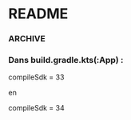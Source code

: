 # README 

### ARCHIVE

### Dans build.gradle.kts(:App) :  
  
compileSdk = 33  

en  

compileSdk = 34

